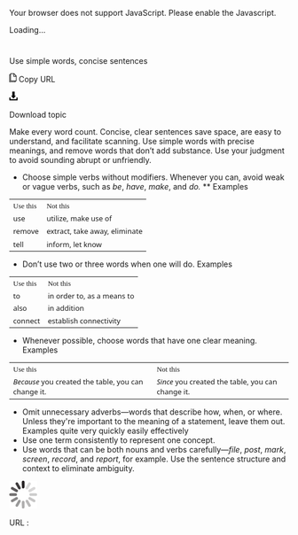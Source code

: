 Your browser does not support JavaScript. Please enable the Javascript.

Loading...

# 

Use simple words, concise sentences

![Copy URL](use-simple-words-concise-sentences_files/Copy.png)
Copy URL

![Download](use-simple-words-concise-sentences_files/Download.png)

Download topic

Make
every word count. Concise, clear sentences save space, are easy to
understand, and facilitate scanning. Use simple words with
precise meanings, and remove words that don’t add substance.
Use your judgment to avoid sounding abrupt or unfriendly.

  - Choose simple verbs without modifiers. Whenever you can, avoid weak or vague verbs, such as *be*, *have*, *make*, and *do.* ** 
    Examples

<table>
<tbody>
<tr class="odd">
<td><span style="font-family: Segoe UI Semibold; font-size: small;">Use this</span></td>
<td><span style="font-family: Segoe UI Semibold; font-size: small;">Not this</span></td>
</tr>
<tr class="even">
<td><div>
<span style="font-family: Segoe UI; font-size: small;">use</span>
</div></td>
<td><div>
<span style="font-family: Segoe UI; font-size: small;">utilize, make use of</span>
</div></td>
</tr>
<tr class="odd">
<td><div>
<span style="font-family: Segoe UI; font-size: small;">remove</span>
</div></td>
<td><div>
<span style="font-family: Segoe UI; font-size: small;">extract, take away, eliminate</span>
</div></td>
</tr>
<tr class="even">
<td><span style="font-family: Segoe UI; font-size: small;">tell</span></td>
<td><span style="font-family: Segoe UI; font-size: small;">inform, let know</span></td>
</tr>
</tbody>
</table>

  - Don’t use two or three words when one will do.
    Examples

<table>
<tbody>
<tr class="odd">
<td><span style="font-family: Segoe UI Semibold; font-size: small;">Use this</span></td>
<td><span style="font-family: Segoe UI Semibold; font-size: small;">Not this</span></td>
</tr>
<tr class="even">
<td><div>
<span style="line-height: 107%; font-family: Segoe UI; font-size: small; mso-fareast-font-family: Calibri; mso-bidi-font-family: &quot;Times New Roman&quot;; mso-ansi-language: EN-US; mso-fareast-language: EN-US; mso-bidi-language: AR-SA; mso-fareast-theme-font: minor-latin; mso-bidi-theme-font: minor-bidi; mso-bidi-font-size: 11.0pt;">to</span>
</div></td>
<td><div>
<span style="line-height: 107%; font-family: Segoe UI; font-size: small; mso-fareast-font-family: Calibri; mso-bidi-font-family: &quot;Times New Roman&quot;; mso-ansi-language: EN-US; mso-fareast-language: EN-US; mso-bidi-language: AR-SA; mso-fareast-theme-font: minor-latin; mso-bidi-theme-font: minor-bidi; mso-bidi-font-size: 11.0pt;">in order to, as a means to</span>
</div></td>
</tr>
<tr class="odd">
<td><div>
<span style="line-height: 107%; font-family: Segoe UI; font-size: small; mso-fareast-font-family: Calibri; mso-bidi-font-family: &quot;Times New Roman&quot;; mso-ansi-language: EN-US; mso-fareast-language: EN-US; mso-bidi-language: AR-SA; mso-fareast-theme-font: minor-latin; mso-bidi-theme-font: minor-bidi; mso-bidi-font-size: 11.0pt;">also</span>
</div></td>
<td><div>
<span style="line-height: 107%; font-family: Segoe UI; font-size: small; mso-fareast-font-family: Calibri; mso-bidi-font-family: &quot;Times New Roman&quot;; mso-ansi-language: EN-US; mso-fareast-language: EN-US; mso-bidi-language: AR-SA; mso-fareast-theme-font: minor-latin; mso-bidi-theme-font: minor-bidi; mso-bidi-font-size: 11.0pt;">in addition</span>
</div></td>
</tr>
<tr class="even">
<td><span style="font-family: Segoe UI; font-size: small;">connect</span></td>
<td><span style="font-family: Segoe UI; font-size: small;">establish connectivity</span></td>
</tr>
</tbody>
</table>

  - Whenever possible, choose words that have one clear meaning.
    Examples

<table>
<tbody>
<tr class="odd">
<td><span style="font-family: Segoe UI Semibold; font-size: small;">Use this</span></td>
<td><span style="font-family: Segoe UI Semibold; font-size: small;">Not this</span></td>
</tr>
<tr class="even">
<td><div>
<span style="font-family: Segoe UI; font-size: small;"><em>Because</em> <span style="font-family: Segoe UI;">you created the table, you can change it.</span></span>
</div></td>
<td><div>
<span style="font-family: Segoe UI; font-size: small;"><em>Since</em> <span style="font-family: Segoe UI;">you created the table, you can change it.</span></span>
</div></td>
</tr>
</tbody>
</table>

  - Omit
    unnecessary adverbs—words that describe how, when, or where.
    Unless they're important to the meaning of a statement, leave
    them out. 
    Examples 
    quite
    very
    quickly
    easily
    effectively
  - Use one term consistently to represent one concept.
  - Use words that can be both nouns and verbs carefully—*file*, *post*, *mark*, *screen*, *record*, and *report*, for example. Use the sentence structure and context to eliminate ambiguity. 

![In progress](use-simple-words-concise-sentences_files/activity-large.gif)

URL :
